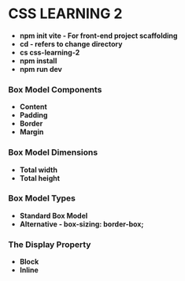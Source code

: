 # **CSS LEARNING 2**

* **npm init vite - For front-end project scaffolding**
* **cd - refers to change directory**
* **cs css-learning-2**
* **npm install**
* **npm run dev**



### **Box Model Components**

* **Content**
* **Padding**
* **Border**
* **Margin**



### **Box Model Dimensions**

* **Total width**
* **Total height**



### **Box Model Types**

* **Standard Box Model**
* **Alternative - box-sizing: border-box;**



### **The Display Property**

* **Block**
* **Inline**
